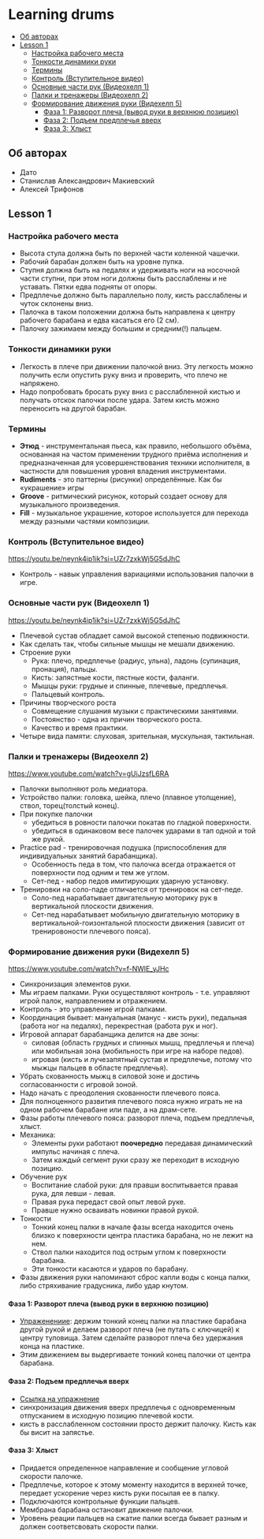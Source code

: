 # Learning drums

- [Об авторах](#об-авторах)
- [Lesson 1](#lesson-1)
  - [Настройка рабочего места](#настройка-рабочего-места)
  - [Тонкости динамики руки](#тонкости-динамики-руки)
  - [Термины](#термины)
  - [Контроль (Вступительное видео)](#контроль-вступительное-видео)
  - [Основные части рук (Видеохелп 1)](#основные-части-рук-видеохелп-1)
  - [Палки и тренажеры (Видеохелп 2)](#палки-и-тренажеры-видеохелп-2)
  - [Формирование движения руки (Видехелп 5)](#формирование-движения-руки-видехелп-5)
    - [Фаза 1: Разворот плеча (вывод руки в верхнюю позицию)](#фаза-1-разворот-плеча-вывод-руки-в-верхнюю-позицию)
    - [Фаза 2: Подъем предплечья вверх](#фаза-2-подъем-предплечья-вверх)
    - [Фаза 3: Хлыст](#фаза-3-хлыст)

## Об авторах

- Дато
- Станислав Александрович Макиевский
- Алексей Трифонов

## Lesson 1

### Настройка рабочего места

- Высота стула должна быть по верхней части коленной чашечки.
- Рабочий барабан должен быть на уровне пупка.
- Ступня должна быть на педалях и удерживать ноги на носочной части ступни, при этом ноги должны быть расслаблены и не уставать. Пятки едва подняты от опоры.
- Предплечье должно быть параллельно полу, кисть расслаблены и чуток склонены вниз.
- Палочка в таком положении должна быть направлена к центру рабочего барабана и едва касаться его (2 см).
- Палочку зажимаем между большим и средним(!) пальцем.

### Тонкости динамики руки

- Легкость в плече при движении палочкой вниз. Эту легкость можно получить если опустить руку вниз и проверить, что плечо не напряжено.
- Надо попробовать бросать руку вниз с расслабленной кистью и получать отскок палочки после удара. Затем кисть можно переносить на другой барабан.

### Термины

- **Этюд** - инструментальная пьеса, как правило, небольшого объёма, основанная на частом применении трудного приёма исполнения и предназначенная для усовершенствования техники исполнителя, в частности для повышения уровня владения инструментами.
- **Rudiments** - это паттерны (рисунки) определённые. Как бы «украшение» игры
- **Groove** - ритмический рисунок, который создает основу для музыкального произведения.
- **Fill** - музыкальное украшение, которое используется для перехода между разными частями композиции.

### Контроль (Вступительное видео)

https://youtu.be/neynk4ip1ik?si=UZr7zxkWj5G5dJhC

- Контроль - навык управления вариациями использования палочки в игре.

### Основные части рук (Видеохелп 1)

https://youtu.be/neynk4ip1ik?si=UZr7zxkWj5G5dJhC

- Плечевой сустав обладает самой высокой степенью подвижности.
- Как сделать так, чтобы сильные мышцы не мешали движению.
- Строение руки
  - Рука: плечо, предплечье (радиус, ульна), ладонь (супинация, пронация), пальцы.
  - Кисть: запястные кости, пястные кости, фаланги.
  - Мышцы руки: грудные и спинные, плечевые, предплечья.
  - Пальцевый контроль.
- Причины творческого роста
  - Совмещение слушания музыки с практическими занятиями.
  - Постоянство - одна из причин творческого роста.
  - Качество и время практики.
- Четыре вида памяти: слуховая, зрительная, мускульная, тактильная.

### Палки и тренажеры (Видеохелп 2)

https://www.youtube.com/watch?v=gUiJzsfL6RA

- Палочки выполняют роль медиатора.
- Устройство палки: головка, шейка, плечо (плавное утолщение), ствол, торец(толстый конец).
- При покупке палочки
  - убедиться в ровности палочки покатав по гладкой поверхности.
  - убедиться в одинаковом весе палочек ударами в тап одной и той же рукой.
- Practice pad - тренировочная подушка (приспособления для индивидуальных занятий барабанщика).
  - Особенность педа в том, что палочка всегда отражается от поверхности под одним и тем же углом.
  - Сет-пед - набор педов имитирующих ударную установку.
- Тренировки на соло-паде отличается от тренировок на сет-педе.
  - Соло-пед нарабатывает двигательную моторику рук в вертикальной плоскости движения.
  - Сет-пед нарабатывает мобильную двигательную моторику в вертикальной-гоизонтальной плоскости движения (зависит от тренировоности плечевого пояса).

### Формирование движения руки (Видехелп 5)

https://www.youtube.com/watch?v=f-NWlE_yJHc

- Синхронизация элементов руки.
- Мы играем палками. Руки осуществляют контроль - т.е. управляют игрой палок, направлением и отражением.
- Контроль - это управление игрой палками.
- Координация бывает: мануальная (манус - кисть руки), педальная (работа ног на педалях), перекрестная (работа рук и ног).
- Игровой аппарат барабанщика делится на две зоны:
  - силовая (область грудных и спинных мышц, предплечья и плеча) или мобильная зона (мобильность при игре на наборе педов).
  - игровая (кисть и лучезапятный сустав и предплечье, потому что мыжцы пальцев в областе предплечья).
- Убрать скованность мыжц в силовой зоне и достичь согласованности с игровой зоной.
- Надо начать с преодоления скованности плечевого пояса.
- Для полноценного развития плечевого пояса нужно играть не на одном рабочем барабане или паде, а на драм-сете.
- Фазы работы плечевого пояса: разворот плеча, подъем предплечья, хлыст.
- Механика:
  - Элементы руки работают **поочередно** передавая динамический импульс начиная с плеча.
  - Затем каждый сегмент руки сразу же переходит в исходную позицию.
- Обучение рук
  - Воспитание слабой руки: для правши воспитывается правая рука, для левши - левая.
  - Правая рука передаст свой опыт левой руке.
  - Правше нужно осваивать новинки правой рукой.
- Тонкости
  - Тонкий конец палки в начале фазы всегда находится очень близко к поверхности центра пластика барабана, но не лежит на нем.
  - Ствол палки находится под острым углом к поверхности барабана.
  - Эти тонкости касаются и ударов по барабану.
- Фазы движения руки напоминают сброс капли воды с конца палки, либо стряхивание градусника, либо удар кнутом.

#### Фаза 1: Разворот плеча (вывод руки в верхнюю позицию)

- [Упраженениие](https://youtu.be/f-NWlE_yJHc?t=620): держим тонкий конец палки на пластике барабана другой рукой и делаем разворот плеча (не путать с ключицей) к центру туловища. Затем сделайте разворот плеча без удержания конца на пластике.
- Этим движением вы выдергиваете тонкий конец палочки от центра барабана.

#### Фаза 2: Подъем предплечья вверх

- [Ссылка на упражнение](https://youtu.be/f-NWlE_yJHc?t=673)
- синхронизация движения вверх предплечья с одновременным отпусканием в исходную позицию плечевой кости.
- кисть в расслабленном состоянии просто держит палочку. Кисть как бы висит на запястье.

#### Фаза 3: Хлыст

- Придается определенное направление и сообщение угловой скорости палочке.
- Предплечье, которое к этому моменту находится в верхней точке, передает ускорение через кисть руки посылая ее в палку.
- Подключаются контрольные функции пальцев.
- Мембрана барабана остановит движение палочки.
- Уровень реации пальцев на сжатие палки всегда бывает разным и должен соответсвовать скорости палки.
